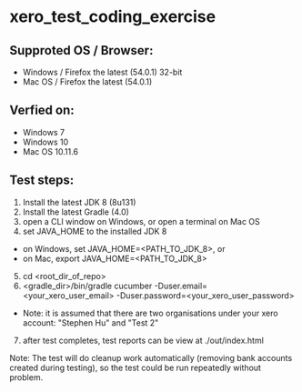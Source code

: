 # xero_test_coding_exercise

Supproted OS / Browser:
-----------------------
- Windows / Firefox the latest (54.0.1) 32-bit
- Mac OS / Firefox the latest (54.0.1)

Verfied on:
-----------
- Windows 7
- Windows 10
- Mac OS 10.11.6

Test steps:
-----------
1. Install the latest JDK 8 (8u131)
2. Install the latest Gradle (4.0)
3. open a CLI window on Windows, or open a terminal on Mac OS
4. set JAVA_HOME to the installed JDK 8
- on Windows, set JAVA_HOME=<PATH_TO_JDK_8>, or
- on Mac, export JAVA_HOME=<PATH_TO_JDK_8>
5. cd <root_dir_of_repo>
6. <gradle_dir>/bin/gradle cucumber -Duser.email=<your_xero_user_email> -Duser.password=<your_xero_user_password>
- Note: it is assumed that there are two organisations under your xero account: "Stephen Hu" and "Test 2"
7. after test completes, test reports can be view at ./out/index.html

Note: The test will do cleanup work automatically (removing bank accounts created during testing), so the test could be run repeatedly without problem.
